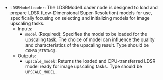 - `LDSRModelLoader`: The LDSRModelLoader node is designed to load and prepare LDSR (Low-Dimensional Super-Resolution) models for use, specifically focusing on selecting and initializing models for image upscaling tasks.
    - Inputs:
        - `model` (Required): Specifies the model to be loaded for the upscaling task. The choice of model can influence the quality and characteristics of the upscaling result. Type should be `COMBO[STRING]`.
    - Outputs:
        - `upscale_model`: Returns the loaded and CPU-transferred LDSR model ready for image upscaling tasks. Type should be `UPSCALE_MODEL`.
